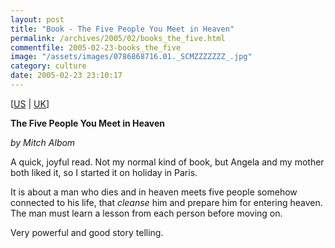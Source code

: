 ```yaml
---
layout: post
title: "Book - The Five People You Meet in Heaven"
permalink: /archives/2005/02/books_the_five.html
commentfile: 2005-02-23-books_the_five
image: "/assets/images/0786868716.01._SCMZZZZZZZ_.jpg"
category: culture
date: 2005-02-23 23:10:17
---
```


\[<a href="http://www.amazon.com/exec/obidos/tg/detail/-/0786868716/ref=lpr_g_1/103-8408734-4671815?v=glance&s=books" target="_blank">US</a> | <a href="http://www.amazon.co.uk/exec/obidos/tg/detail/-/0786868716/ref=lpr_g_1/202-0014709-6524675?v=glance&s=books" target="_blank">UK</a>\]

**The Five People You Meet in Heaven**

_by Mitch Albom_

A quick, joyful read. Not my normal kind of book, but Angela and my mother both liked it, so I started it on holiday in Paris.

It is about a man who dies and in heaven meets five people somehow connected to his life, that _cleanse_ him and prepare him for entering heaven. The man must learn a lesson from each person before moving on.

Very powerful and good story telling.
